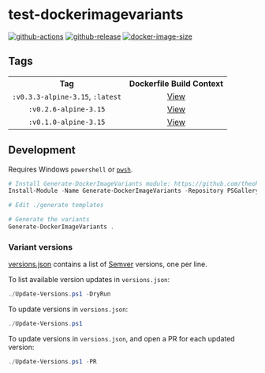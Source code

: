 # test-dockerimagevariants

[![github-actions](https://github.com/theohbrothers/test-dockerimagevariants/workflows/ci-master-pr/badge.svg)](https://github.com/theohbrothers/test-dockerimagevariants/actions)
[![github-release](https://img.shields.io/github/v/release/theohbrothers/test-dockerimagevariants?style=flat-square)](https://github.com/theohbrothers/test-dockerimagevariants/releases/)
[![docker-image-size](https://img.shields.io/docker/image-size/theohbrothers/test-dockerimagevariants/latest)](https://hub.docker.com/r/theohbrothers/test-dockerimagevariants)

## Tags

<!-- When using Markdown table, changed adjacent lines results in merge conflicts. Instead, use a HTML table to keep changed lines apart to prevent merge conflicts. -->
<table>
<tr><th align="center">Tag</th><th align="center">Dockerfile Build Context</th></tr>

<tr><td align="center"><code>:v0.3.3-alpine-3.15</code>, <code>:latest</code></td><td align="center"><a href="variants/v0.3.3-alpine-3.15">View</a></td></tr>

<tr><td align="center"><code>:v0.2.6-alpine-3.15</code></td><td align="center"><a href="variants/v0.2.6-alpine-3.15">View</a></td></tr>

<tr><td align="center"><code>:v0.1.0-alpine-3.15</code></td><td align="center"><a href="variants/v0.1.0-alpine-3.15">View</a></td></tr>
</table>

## Development

Requires Windows `powershell` or [`pwsh`](https://github.com/PowerShell/PowerShell).

```powershell
# Install Generate-DockerImageVariants module: https://github.com/theohbrothers/Generate-DockerImageVariants
Install-Module -Name Generate-DockerImageVariants -Repository PSGallery -Scope CurrentUser -Force -Verbose

# Edit ./generate templates

# Generate the variants
Generate-DockerImageVariants .
```

### Variant versions

[versions.json](generate/definitions/versions.json) contains a list of [Semver](https://semver.org/) versions, one per line.

To list available version updates in `versions.json`:

```powershell
./Update-Versions.ps1 -DryRun
```

To update versions in `versions.json`:

```powershell
./Update-Versions.ps1
```

To update versions in `versions.json`, and open a PR for each updated version:

```powershell
./Update-Versions.ps1 -PR
```
